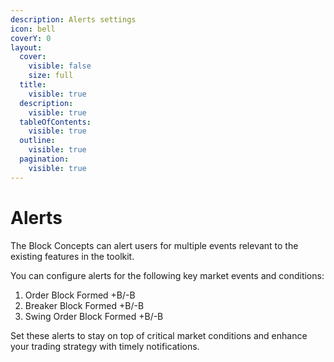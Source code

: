 ```yaml
---
description: Alerts settings
icon: bell
coverY: 0
layout:
  cover:
    visible: false
    size: full
  title:
    visible: true
  description:
    visible: true
  tableOfContents:
    visible: true
  outline:
    visible: true
  pagination:
    visible: true
---
```


# Alerts

The Block Concepts can alert users for multiple events relevant to the existing features in the toolkit.

You can configure alerts for the following key market events and conditions:

1. Order Block Formed +B/-B
2. Breaker Block Formed +B/-B
3. Swing Order Block Formed +B/-B

Set these alerts to stay on top of critical market conditions and enhance your trading strategy with timely notifications.
